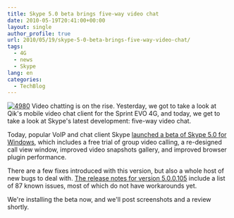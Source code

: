 ```yaml
---
title: Skype 5.0 beta brings five-way video chat
date: 2010-05-19T20:41:00+00:00
layout: single
author_profile: true
url: 2010/05/19/skype-5-0-beta-brings-five-way-video-chat/
tags:
  - 4G
  - news
  - Skype
lang: en
categories: 
  - TechBlog
---
```

[![4980](http://lh3.ggpht.com/_vaUVXcmC3OI/S_RF4FZ2bmI/AAAAAAAACQM/V1hZ3W0qUYs/4980_thumb%5B2%5D.jpg?imgmax=800 "4980")](http://lh4.ggpht.com/_vaUVXcmC3OI/S_RF1ez6u2I/AAAAAAAACQI/0AyW504TUIk/s1600-h/4980%5B4%5D.jpg) Video chatting is on the rise. Yesterday, we got to take a look at Qik's mobile video chat client for the Sprint EVO 4G, and today, we get to take a look at Skype's latest development: five-way video chat. 

Today, popular VoIP and chat client Skype [launched a beta of Skype 5.0 for Windows](http://www.skype.com/intl/en-us/get-skype/on-your-computer/windows/beta/), which includes a free trial of group video calling, a re-designed call view window, improved video snapshots gallery, and improved browser plugin performance. 

There are a few fixes introduced with this version, but also a whole host of new bugs to deal with. [The release notes for version 5.0.0.105](http://blogs.skype.com/garage/2010/05/skype_50_beta_1_for_windows.html) include a list of 87 known issues, most of which do not have workarounds yet. 

We're installing the beta now, and we'll post screenshots and a review shortly.
